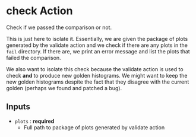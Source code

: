 # check Action

Check if we passed the comparison or not.

This is just here to isolate it. 
Essentially, we are given the package of plots generated by the validate action
and we check if there are any plots in the `fail` directory.
If there are, we print an error message and list the plots that failed the comparison.

We also want to isolate this check because the validate action is used
to check **and** to produce new golden histograms. We might want to keep the new golden
histograms despite the fact that they disagree with the current golden (perhaps we found and patched a bug).

## Inputs

- `plots` : **required**
  - Full path to package of plots generated by validate action

